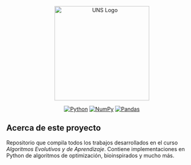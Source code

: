 <p align="center"><a href="https://www.uns.edu.pe" target="_blank"><img src="https://upload.wikimedia.org/wikipedia/commons/1/1a/Universidad_Nacional_del_Santa_Logo.png" width="250" alt="UNS Logo"></a></p>

<p align="center">
  <a href="https://www.python.org/"><img src="https://img.shields.io/badge/Python-3.12-blue?logo=python&logoColor=white" alt="Python"></a>
  <a href="https://numpy.org/"><img src="https://img.shields.io/badge/NumPy-2.2.5-darkcyan?logo=numpy&logoColor=white" alt="NumPy"></a>
  <a href="https://pandas.pydata.org/"><img src="https://img.shields.io/badge/Pandas-2.2.3-darkblue?logo=pandas&logoColor=white" alt="Pandas"></a>
</p>

## Acerca de este proyecto

Repositorio que compila todos los trabajos desarrollados en el curso *Algoritmos Evolutivos y de Aprendizaje*. Contiene implementaciones en Python de algoritmos de optimización, bioinspirados y mucho más.
